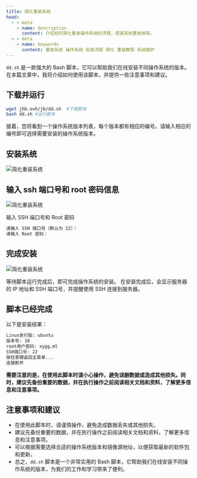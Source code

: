 ```yaml
---
title: 简化重装系统
head:
  - - meta
    - name: description
      content: 介绍如何简化重装操作系统的流程，提高系统重装效率。
  - - meta
    - name: keywords
      content: 重装系统 操作系统 安装流程 简化 重装教程 系统维护
---
```


`dd.sh` 是一款强大的 Bash 脚本，它可以帮助我们在线安装不同操作系统的版本。在本篇文章中，我将介绍如何使用该脚本，并提供一些注意事项和建议。

## 下载并运行

```sh
wget jhb.ovh/jb/dd.sh  #下载脚本
bash dd.sh #运行脚本
```

接着，您将看到一个操作系统版本列表，每个版本都有相应的编号。请输入相应的编号即可选择需要安装的操作系统版本。

## 安装系统

![简化重装系统](https://i.theojs.cn/docs/202309032043844.webp 'dd.sh —— 系统版本选择')

## 输入 ssh 端口号和 root 密码信息

![简化重装系统](https://i.theojs.cn/docs/202309032044215.webp 'ssh 端口号和 root 密码信息')

输入 SSH 端口号和 Root 密码

```sh
请输入 SSH 端口号（默认为 22）：
请输入 Root 密码：
```

## 完成安装

![简化重装系统](https://i.theojs.cn/docs/202309032047391.webp '完成安装')

等待脚本运行完成后，即可完成操作系统的安装。
在安装完成后，会显示服务器的 IP 地址和 SSH 端口号，并提醒使用 SSH 连接到服务器。

## 脚本已经完成

以下是安装结果：

```sh
Linux发行版: ubuntu
版本号: 10
root用户密码: xygg.ml
SSH端口号: 22
按任意键返回主菜单...
连接断开
```

**需要注意的是，在使用此脚本时请小心操作，避免误删数据或造成其他损失。同时，建议先备份重要的数据，并在执行操作之前阅读相关文档和资料，了解更多信息和注意事项。**

## 注意事项和建议

- 在使用此脚本时，请谨慎操作，避免造成数据丢失或其他损失。
- 建议先备份重要的数据，并在执行操作之前阅读相关文档和资料，了解更多信息和注意事项。
- 可以根据需要选择合适的操作系统版本和镜像源地址，以便获取最新的软件包和更新。
- 总之，`dd.sh` 脚本是一个非常实用的 Bash 脚本，它帮助我们在线安装不同操作系统的版本，为我们的工作和学习带来了便利。
